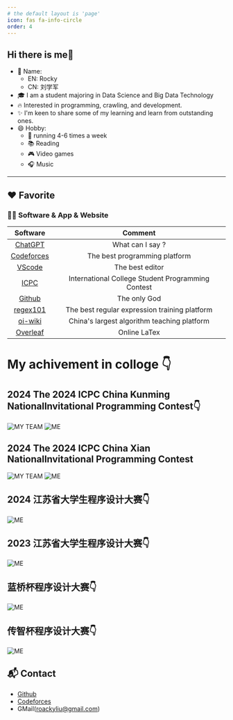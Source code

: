 ```yaml
---
# the default layout is 'page'
icon: fas fa-info-circle
order: 4
---
```


## Hi there is me👋
- 🌈 Name:
   -  EN: Rocky
   -  CN: 刘学军
- 🎓 I am a student majoring in Data Science and Big Data Technology
- 🔥 Interested in programming, crawling, and development.
- ✨ I'm keen to share some of my learning and learn from outstanding ones.
- 😄 Hobby:
  - 💪 running 4-6 times a week
  - 📚 Reading 
  - 🎮 Video games
  - 🎧 Music 

---
## ❤️ Favorite

### 🧑‍💻 Software & App & Website

|                  Software                   |                  Comment                   |
| :-----------------------------------------: | :----------------------------------------: |
|       [ChatGPT](https://openai.com/)        |              What can I say ?              |
|      [Codeforces](https://codeforces.com/)       |     The best programming platform     |
|  [VScode](https://code.visualstudio.com/)   |              The best editor               |
|      [ICPC](https://icpc.global/)       |    International College Student Programming Contest    |
|      [Github](https://obsidian.md/)       |          The only God          |
|      [regex101](https://regex101.com/)      |     The best regular expression training platform     |
|    [oi-wiki](https://oi-wiki.org/contest/resources/)    |        China's largest algorithm teaching platform         |
|    [Overleaf](https://www.overleaf.com/)    |                Online LaTex                |

# My achivement in colloge 👇

## 2024 The 2024 ICPC China Kunming NationalInvitational Programming Contest👇
![MY TEAM](https://github.com/rocky-lxj/rocky-lxj.github.io/raw/main/src/img/km-team.png)
![ME](https://github.com/rocky-lxj/rocky-lxj.github.io/raw/main/src/img/km-person.png)

## 2024 The 2024 ICPC China Xian NationalInvitational Programming Contest
![MY TEAM](https://github.com/rocky-lxj/rocky-lxj.github.io/raw/main/src/img/xa-team.png)
![ME](https://github.com/rocky-lxj/rocky-lxj.github.io/raw/main/src/img/xa-person.png)

## 2024 江苏省大学生程序设计大赛👇
![ME](https://github.com/rocky-lxj/rocky-lxj.github.io/raw/main/src/img/2024jscpc.png)

## 2023 江苏省大学生程序设计大赛👇
![ME](https://github.com/rocky-lxj/rocky-lxj.github.io/raw/main/src/img/2023jscpc.png)

## 蓝桥杯程序设计大赛👇
![ME](https://github.com/rocky-lxj/rocky-lxj.github.io/raw/main/src/img/15lqb.jpg)

## 传智杯程序设计大赛👇
![ME](https://github.com/rocky-lxj/rocky-lxj.github.io/raw/main/src/img/czb.jpg)

## 📬 Contact
- [Github](https://github.com/rocky-lxj)
- [Codeforces](https://codeforces.com/profile/roaky)
- GMail(roackyliu@gmail.com)


